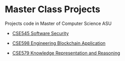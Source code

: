 # Master Class Projects
 Projects code in Master of Computer Science ASU


- [CSE545 Software Security](https://github.com/duyvm/CSE545_PCTF_PROJECT)

- [CSE598 Engineering Blockchain Application](https://github.com/duyvm/CSE598-Engineering-Blockchain-Applications)

- [CSE579 Knowledge Representation and Reasoning](https://github.com/duyvm/CSE579-Knowledge-Representation-and-Reasoning)